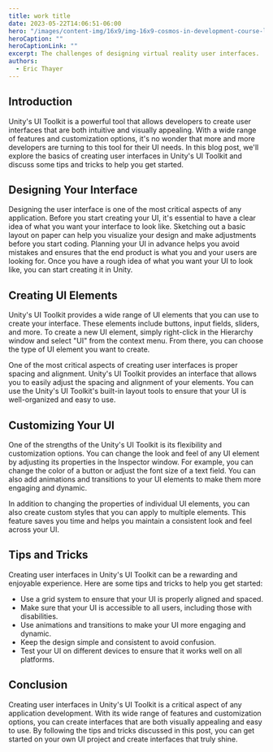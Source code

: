 ```yaml
---
title: work title
date: 2023-05-22T14:06:51-06:00
hero: "/images/content-img/16x9/img-16x9-cosmos-in-development-course-launcher-scene-01.jpg"
heroCaption: ""
heroCaptionLink: ""
excerpt: The challenges of designing virtual reality user interfaces.
authors:
  - Eric Thayer
---
```


## Introduction

Unity's UI Toolkit is a powerful tool that allows developers to create user interfaces that are both intuitive and visually appealing. With a wide range of features and customization options, it's no wonder that more and more developers are turning to this tool for their UI needs. In this blog post, we'll explore the basics of creating user interfaces in Unity's UI Toolkit and discuss some tips and tricks to help you get started.

## Designing Your Interface

Designing the user interface is one of the most critical aspects of any application. Before you start creating your UI, it's essential to have a clear idea of what you want your interface to look like. Sketching out a basic layout on paper can help you visualize your design and make adjustments before you start coding. Planning your UI in advance helps you avoid mistakes and ensures that the end product is what you and your users are looking for. Once you have a rough idea of what you want your UI to look like, you can start creating it in Unity.

## Creating UI Elements

Unity's UI Toolkit provides a wide range of UI elements that you can use to create your interface. These elements include buttons, input fields, sliders, and more. To create a new UI element, simply right-click in the Hierarchy window and select "UI" from the context menu. From there, you can choose the type of UI element you want to create.

One of the most critical aspects of creating user interfaces is proper spacing and alignment. Unity's UI Toolkit provides an interface that allows you to easily adjust the spacing and alignment of your elements. You can use the Unity's UI Toolkit's built-in layout tools to ensure that your UI is well-organized and easy to use.

## Customizing Your UI

One of the strengths of the Unity's UI Toolkit is its flexibility and customization options. You can change the look and feel of any UI element by adjusting its properties in the Inspector window. For example, you can change the color of a button or adjust the font size of a text field. You can also add animations and transitions to your UI elements to make them more engaging and dynamic.

In addition to changing the properties of individual UI elements, you can also create custom styles that you can apply to multiple elements. This feature saves you time and helps you maintain a consistent look and feel across your UI.

## Tips and Tricks

Creating user interfaces in Unity's UI Toolkit can be a rewarding and enjoyable experience. Here are some tips and tricks to help you get started:

- Use a grid system to ensure that your UI is properly aligned and spaced.
- Make sure that your UI is accessible to all users, including those with disabilities.
- Use animations and transitions to make your UI more engaging and dynamic.
- Keep the design simple and consistent to avoid confusion.
- Test your UI on different devices to ensure that it works well on all platforms.

## Conclusion

Creating user interfaces in Unity's UI Toolkit is a critical aspect of any application development. With its wide range of features and customization options, you can create interfaces that are both visually appealing and easy to use. By following the tips and tricks discussed in this post, you can get started on your own UI project and create interfaces that truly shine.

